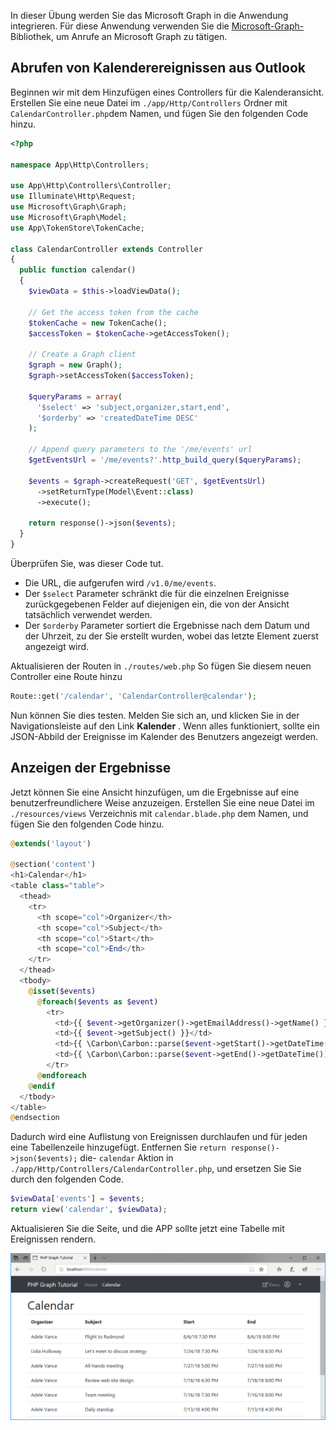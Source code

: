 <!-- markdownlint-disable MD002 MD041 -->

In dieser Übung werden Sie das Microsoft Graph in die Anwendung integrieren. Für diese Anwendung verwenden Sie die [Microsoft-Graph-](https://github.com/microsoftgraph/msgraph-sdk-php) Bibliothek, um Anrufe an Microsoft Graph zu tätigen.

## <a name="get-calendar-events-from-outlook"></a>Abrufen von Kalenderereignissen aus Outlook

Beginnen wir mit dem Hinzufügen eines Controllers für die Kalenderansicht. Erstellen Sie eine neue Datei im `./app/Http/Controllers` Ordner mit `CalendarController.php`dem Namen, und fügen Sie den folgenden Code hinzu.

```php
<?php

namespace App\Http\Controllers;

use App\Http\Controllers\Controller;
use Illuminate\Http\Request;
use Microsoft\Graph\Graph;
use Microsoft\Graph\Model;
use App\TokenStore\TokenCache;

class CalendarController extends Controller
{
  public function calendar()
  {
    $viewData = $this->loadViewData();

    // Get the access token from the cache
    $tokenCache = new TokenCache();
    $accessToken = $tokenCache->getAccessToken();

    // Create a Graph client
    $graph = new Graph();
    $graph->setAccessToken($accessToken);

    $queryParams = array(
      '$select' => 'subject,organizer,start,end',
      '$orderby' => 'createdDateTime DESC'
    );

    // Append query parameters to the '/me/events' url
    $getEventsUrl = '/me/events?'.http_build_query($queryParams);

    $events = $graph->createRequest('GET', $getEventsUrl)
      ->setReturnType(Model\Event::class)
      ->execute();

    return response()->json($events);
  }
}
```

Überprüfen Sie, was dieser Code tut.

- Die URL, die aufgerufen wird `/v1.0/me/events`.
- Der `$select` Parameter schränkt die für die einzelnen Ereignisse zurückgegebenen Felder auf diejenigen ein, die von der Ansicht tatsächlich verwendet werden.
- Der `$orderby` Parameter sortiert die Ergebnisse nach dem Datum und der Uhrzeit, zu der Sie erstellt wurden, wobei das letzte Element zuerst angezeigt wird.

Aktualisieren der Routen in `./routes/web.php` So fügen Sie diesem neuen Controller eine Route hinzu

```php
Route::get('/calendar', 'CalendarController@calendar');
```

Nun können Sie dies testen. Melden Sie sich an, und klicken Sie in der Navigationsleiste auf den Link **Kalender** . Wenn alles funktioniert, sollte ein JSON-Abbild der Ereignisse im Kalender des Benutzers angezeigt werden.

## <a name="display-the-results"></a>Anzeigen der Ergebnisse

Jetzt können Sie eine Ansicht hinzufügen, um die Ergebnisse auf eine benutzerfreundlichere Weise anzuzeigen. Erstellen Sie eine neue Datei im `./resources/views` Verzeichnis mit `calendar.blade.php` dem Namen, und fügen Sie den folgenden Code hinzu.

```php
@extends('layout')

@section('content')
<h1>Calendar</h1>
<table class="table">
  <thead>
    <tr>
      <th scope="col">Organizer</th>
      <th scope="col">Subject</th>
      <th scope="col">Start</th>
      <th scope="col">End</th>
    </tr>
  </thead>
  <tbody>
    @isset($events)
      @foreach($events as $event)
        <tr>
          <td>{{ $event->getOrganizer()->getEmailAddress()->getName() }}</td>
          <td>{{ $event->getSubject() }}</td>
          <td>{{ \Carbon\Carbon::parse($event->getStart()->getDateTime())->format('n/j/y g:i A') }}</td>
          <td>{{ \Carbon\Carbon::parse($event->getEnd()->getDateTime())->format('n/j/y g:i A') }}</td>
        </tr>
      @endforeach
    @endif
  </tbody>
</table>
@endsection
```

Dadurch wird eine Auflistung von Ereignissen durchlaufen und für jeden eine Tabellenzeile hinzugefügt. Entfernen Sie `return response()->json($events);` die- `calendar` Aktion in `./app/Http/Controllers/CalendarController.php`, und ersetzen Sie Sie durch den folgenden Code.

```php
$viewData['events'] = $events;
return view('calendar', $viewData);
```

Aktualisieren Sie die Seite, und die APP sollte jetzt eine Tabelle mit Ereignissen rendern.

![Ein Screenshot der Ereignistabelle](./images/add-msgraph-01.png)
